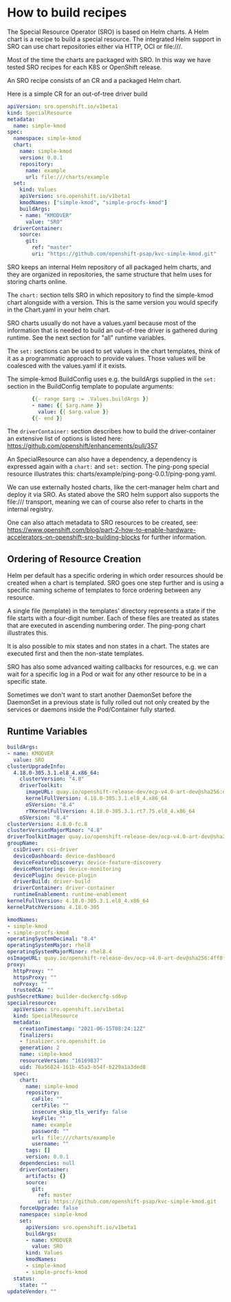 # How to build recipes

The Special Resource Operator (SRO) is based on Helm charts. A Helm chart is a recipe
to build a special resource. The integrated Helm support in SRO can use chart repositories
either via HTTP, OCI or file:///.

Most of the time the charts are packaged with SRO. In this way we have tested SRO recipes
for each K8S or OpenShift release.

An SRO recipe consists of an CR and a packaged Helm chart.

Here is a simple CR for an out-of-tree driver build

```yaml
apiVersion: sro.openshift.io/v1beta1
kind: SpecialResource
metadata:
  name: simple-kmod
spec:
  namespace: simple-kmod
  chart:
    name: simple-kmod
    version: 0.0.1
    repository:
      name: example
      url: file:///charts/example
  set:
    kind: Values
    apiVersion: sro.openshift.io/v1beta1
    kmodNames: ["simple-kmod", "simple-procfs-kmod"]
    buildArgs:
    - name: "KMODVER"
      value: "SRO"
  driverContainer:
    source:
      git:
        ref: "master"
        uri: "https://github.com/openshift-psap/kvc-simple-kmod.git"
```

SRO keeps an internal Helm repository of all packaged helm charts, and they are
organized in repositories, the same structure that helm uses for storing charts
online.

The `chart:` section tells SRO in which repository to find  the simple-kmod chart
alongside with a version. This is the same version you would specify in the
Chart.yaml in your helm chart.

SRO charts usually do not have a values.yaml because most of the information that
is needed to build an out-of-tree driver is gathered during runtime. See the next
section for "all" runtime variables.

The `set:` sections can be used to set values in the chart templates, think of it
as a programmatic approach to provide values. Those values will be coalesced with
the values.yaml if it exists.

The simple-kmod BuildConfig uses e.g. the buildArgs supplied in the `set:` section
in the BuildConfig template to populate arguments:

```yaml
        {{- range $arg := .Values.buildArgs }}
        - name: {{ $arg.name }}
          value: {{ $arg.value }}
        {{- end }}
```

The `driverContainer:` section describes how to build the driver-container an
extensive list of options is listed here: <https://github.com/openshift/enhancements/pull/357>

An SpecialResource can also have a dependency, a dependency is expressed again
with a `chart:` and `set:` section. The ping-pong special resource illustrates
this: charts/example/ping-pong-0.0.1/ping-pong.yaml.

We can use externally hosted charts, like the cert-manager helm chart and deploy
it via SRO. As stated above the SRO helm support also supports the file:///
transport, meaning we can of course also refer to charts in the internal
registry.

One can also attach metadata to SRO resources to be created, see: <https://www.openshift.com/blog/part-2-how-to-enable-hardware-accelerators-on-openshift-sro-building-blocks> for
further information.

## Ordering of Resource Creation

Helm per default has a specific ordering in which order resources should be created
when a chart is templated. SRO goes one step further and is using a specific naming
scheme of templates to force ordering between any resource.

A single file (template) in the templates' directory represents a state if the file
starts with a four-digit number. Each of these files are treated as states that
are executed in ascending numbering order. The ping-pong chart illustrates this.

It is also possible to mix states and non states in a chart. The states are executed
first and then the non-state templates.

SRO has also some advanced waiting callbacks for resources, e.g. we can wait for
a specific log in a Pod or wait for any other resource to be in a specific state.

Sometimes we don't want to start another DaemonSet before the DaemonSet in a
previous state is fully rolled out not only created by the services or daemons
inside the Pod/Container fully started.

## Runtime Variables

```yaml
buildArgs:
- name: KMODVER
  value: SRO
clusterUpgradeInfo:
  4.18.0-305.3.1.el8_4.x86_64:
    clusterVersion: "4.8"
    driverToolkit:
      imageURL: quay.io/openshift-release-dev/ocp-v4.0-art-dev@sha256:d07d95029663561dc58560751936dc9569bd77a397206e80fb5ab8778a56d920
      kernelFullVersion: 4.18.0-305.3.1.el8_4.x86_64
      oSVersion: "8.4"
      rTKernelFullVersion: 4.18.0-305.3.1.rt7.75.el8_4.x86_64
    oSVersion: "8.4"
clusterVersion: 4.8.0-fc.8
clusterVersionMajorMinor: "4.8"
driverToolkitImage: quay.io/openshift-release-dev/ocp-v4.0-art-dev@sha256:d07d95029663561dc58560751936dc9569bd77a397206e80fb5ab8778a56d920
groupName:
  csiDriver: csi-driver
  deviceDashboard: device-dashboard
  deviceFeatureDiscovery: device-feature-discovery
  deviceMonitoring: device-monitoring
  devicePlugin: device-plugin
  driverBuild: driver-build
  driverContainer: driver-container
  runtimeEnablement: runtime-enablement
kernelFullVersion: 4.18.0-305.3.1.el8_4.x86_64
kernelPatchVersion: 4.18.0-305

kmodNames:
- simple-kmod
- simple-procfs-kmod
operatingSystemDecimal: "8.4"
operatingSystemMajor: rhel8
operatingSystemMajorMinor: rhel8.4
osImageURL: quay.io/openshift-release-dev/ocp-v4.0-art-dev@sha256:4ff8f292fc4f65e812c99b023204eff84d6737ac42dcd198e4792213a1471873
proxy:
  httpProxy: ""
  httpsProxy: ""
  noProxy: ""
  trustedCA: ""
pushSecretName: builder-dockercfg-sd6vp
specialresource:
  apiVersion: sro.openshift.io/v1beta1
  kind: SpecialResource
  metadata:
    creationTimestamp: "2021-06-15T08:24:12Z"
    finalizers:
    - finalizer.sro.openshift.io
    generation: 2
    name: simple-kmod
    resourceVersion: "16169837"
    uid: 76a56824-161b-45a3-b54f-b229a1a3ded8
  spec:
    chart:
      name: simple-kmod
      repository:
        caFile: ""
        certFile: ""
        insecure_skip_tls_verify: false
        keyFile: ""
        name: example
        password: ""
        url: file:///charts/example
        username: ""
      tags: []
      version: 0.0.1
    dependencies: null
    driverContainer:
      artifacts: {}
      source:
        git:
          ref: master
          uri: https://github.com/openshift-psap/kvc-simple-kmod.git
    forceUpgrade: false
    namespace: simple-kmod
    set:
      apiVersion: sro.openshift.io/v1beta1
      buildArgs:
      - name: KMODVER
        value: SRO
      kind: Values
      kmodNames:
      - simple-kmod
      - simple-procfs-kmod
  status:
    state: ""
updateVendor: ""
```
